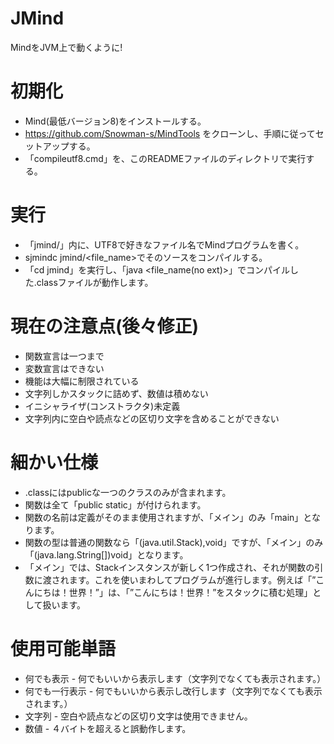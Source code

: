 # JMind
MindをJVM上で動くように!  

# 初期化
- Mind(最低バージョン8)をインストールする。  
- https://github.com/Snowman-s/MindTools をクローンし、手順に従ってセットアップする。
- 「compileutf8.cmd」を、このREADMEファイルのディレクトリで実行する。
# 実行
- 「jmind/」内に、UTF8で好きなファイル名でMindプログラムを書く。
- sjmindc jmind/<file_name>でそのソースをコンパイルする。
- 「cd jmind」を実行し、「java <file_name(no ext)>」でコンパイルした.classファイルが動作します。
# 現在の注意点(後々修正)
- 関数宣言は一つまで
- 変数宣言はできない
- 機能は大幅に制限されている
- 文字列しかスタックに詰めず、数値は積めない
- イニシャライザ(コンストラクタ)未定義
- 文字列内に空白や読点などの区切り文字を含めることができない
# 細かい仕様
- .classにはpublicな一つのクラスのみが含まれます。
- 関数は全て「public static」が付けられます。
- 関数の名前は定義がそのまま使用されますが、「メイン」のみ「main」となります。
- 関数の型は普通の関数なら「(java.util.Stack),void」ですが、「メイン」のみ「(java.lang.String[])void」となります。
- 「メイン」では、Stackインスタンスが新しく1つ作成され、それが関数の引数に渡されます。これを使いまわしてプログラムが進行します。例えば「”こんにちは！世界！”」は、「”こんにちは！世界！”をスタックに積む処理」として扱います。
# 使用可能単語
- 何でも表示 - 何でもいいから表示します（文字列でなくても表示されます。）
- 何でも一行表示 - 何でもいいから表示し改行します（文字列でなくても表示されます。）
- 文字列 - 空白や読点などの区切り文字は使用できません。
- 数値 - ４バイトを超えると誤動作します。